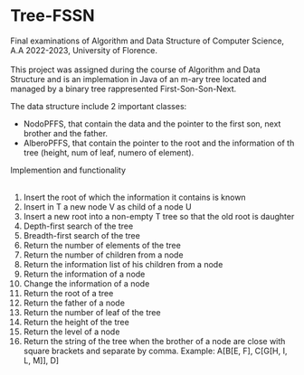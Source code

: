 # Tree-FSSN
Final examinations of Algorithm and Data Structure of Computer Science, A.A 2022-2023, University of Florence. <br><br>
This project was assigned during the course of Algorithm and Data Structure and is an implemation in Java of an m-ary tree located and managed by a binary tree rappresented First-Son-Son-Next.



<div>The data structure include 2 important classes:<br>
  <ul>
    <li>NodoPFFS, that contain the data and the pointer to the first son, next brother and the father.</li>
    <li>AlberoPFFS, that contain the pointer to the root and the information of th tree (height, num of leaf, numero of element).</li>
  </ul>
</div>

<div>
  Implemention and functionality
  <br><br>
  <ol>
    <li>Insert the root of which the information it contains is known</li>
    <li>Insert in T a new node V as child of a node U</li>
    <li>Insert a new root into a non-empty T tree so that the old root is daughter</li>
    <li>Depth-first search of the tree</li>
    <li>Breadth-first search of the tree</li>
    <li>Return the number of elements of the tree</li>
    <li>Return the number of children from a node</li>
    <li>Return the information list of his children from a node</li>
    <li>Return the information of a node</li>
    <li>Change the information of a node</li>
    <li>Return the root of a tree</li>
    <li>Return the father of a node</li>
    <li>Return the number of leaf of the tree</li>
    <li>Return the height of the tree</li>
    <li>Return the level of a node</li>
    <li>Return the string of the tree when the brother of a node are close with square brackets and separate by comma. Example: A[B[E, F], C[G[H, I, L, M]], D]</li>
  </ol>
</div>
